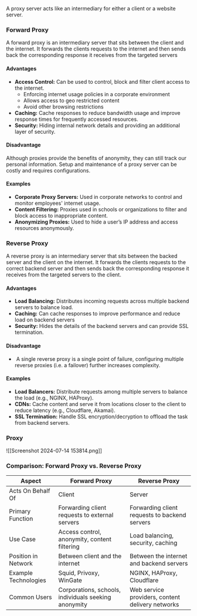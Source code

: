 
A proxy server acts like an intermediary for either a client or a website server. 

### Forward Proxy 

A forward proxy is an intermediary server that sits between the client and the internet. It forwards the clients requests to the internet and then sends back the corresponding response it receives from the targeted servers 

#### Advantages 
- **Access Control:** Can be used to control, block and filter client access to the internet.
	- Enforcing internet usage policies in a corporate environment
	- Allows access to geo restricted content
	- Avoid other browsing restrictions
- **Caching:**  Cache responses to reduce bandwidth usage and improve response times for frequently accessed resources.
- **Security:** Hiding internal network details and providing an additional layer of security.

#### Disadvantage 
Although proxies provide the benefits of anonymity, they can still track our personal information. Setup and maintenance of a proxy server can be costly and requires configurations.

#### Examples
- **Corporate Proxy Servers:** Used in corporate networks to control and monitor employees' internet usage.
- **Content Filtering:** Proxies used in schools or organizations to filter and block access to inappropriate content.
- **Anonymizing Proxies:** Used to hide a user’s IP address and access resources anonymously.


### Reverse Proxy 

A reverse proxy is an intermediary server that sits between the backed server and the client on the internet. It forwards the clients requests to the correct backend server and then sends back the corresponding response it receives from the targeted servers to the client. 

#### Advantages 
- **Load Balancing:** Distributes incoming requests across multiple backend servers to balance load.
- **Caching:**  Can cache responses to improve performance and reduce load on backend servers
- **Security:** Hides the details of the backend servers and can provide SSL termination.

#### Disadvantage 
-  A single reverse proxy is a single point of failure, configuring multiple reverse proxies (i.e. a failover) further increases complexity.
#### Examples
- **Load Balancers:** Distribute requests among multiple servers to balance the load (e.g., NGINX, HAProxy).
- **CDNs:** Cache content and serve it from locations closer to the client to reduce latency (e.g., Cloudflare, Akamai).
- **SSL Termination:** Handle SSL encryption/decryption to offload the task from backend servers.

### Proxy

![[Screenshot 2024-07-14 153814.png]]

### Comparison: Forward Proxy vs. Reverse Proxy

| Aspect               | Forward Proxy                                        | Reverse Proxy                                    |
| -------------------- | ---------------------------------------------------- | ------------------------------------------------ |
| Acts On Behalf Of    | Client                                               | Server                                           |
| Primary Function     | Forwarding client requests to external servers       | Forwarding client requests to backend servers    |
| Use Case             | Access control, anonymity, content filtering         | Load balancing, security, caching                |
| Position in Network  | Between client and the internet                      | Between the internet and backend servers         |
| Example Technologies | Squid, Privoxy, WinGate                              | NGINX, HAProxy, Cloudflare                       |
| Common Users         | Corporations, schools, individuals seeking anonymity | Web service providers, content delivery networks |